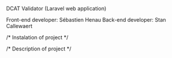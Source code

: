 DCAT Validator (Laravel web application)

Front-end developer: Sébastien Henau
Back-end developer: Stan Callewaert

/* Instalation of project */

/* Description of project */